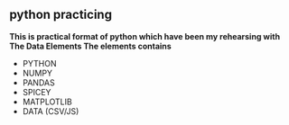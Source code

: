 <h2>python practicing</h2>
<strong>This is practical format of python which have been my rehearsing with The Data Elements </strong>
<b>The elements contains </b>
<ul>
<li>PYTHON</li>
  <li>NUMPY</li>
  <li>PANDAS</li>
  <li>SPICEY</li>
  <li>MATPLOTLIB</li>
  <li>DATA (CSV/JS)</li>
</ul>
